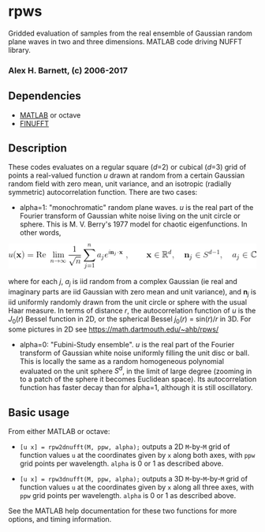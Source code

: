 # rpws

Gridded evaluation of
samples from the real ensemble of Gaussian random plane waves in
two and three dimensions. MATLAB code driving NUFFT library.

### Alex H. Barnett, (c) 2006-2017

## Dependencies

- [MATLAB](http://mathworks.com) or octave
- [FINUFFT](http://github.com/ahbarnett/finufft)

## Description

These codes evaluates on a regular square (_d_=2) or cubical (_d_=3)
grid of points
a real-valued function _u_ drawn at random from a certain Gaussian random field
with zero mean, unit variance, and an isotropic
(radially symmetric) autocorrelation function.
There are two cases:

- alpha=1: "monochromatic" random plane waves.
_u_ is the real part of the
Fourier transform of Gaussian white noise living on the unit circle
or sphere.
This is M. V. Berry's 1977 model for chaotic eigenfunctions.
In other words,

![u(\mathbf{x}) = \mbox{Re } \lim_{n\to\infty} \frac{1}{\sqrt{n}} \sum_{j=1}^n a_j e^{i\mathbf{n}_j \cdot \mathbf x}~,  \qquad \mathbf{x} \in \mathbb{R}^d, \quad \mathbf{n}_j \in S^{d-1}, \quad a_j \in \mathbb{C}](doc/rpw.png)

<!---
used https://www.codecogs.com/latex/eqneditor.php
--->

where for each _j_, _a<sub>j</sub>_ is iid random from a complex Gaussian
(ie real and imaginary parts are iid Gaussian with zero mean and unit variance),
and **n**<sub>_j_</sub> is iid uniformly randomly drawn from the unit circle
or sphere with the usual Haar measure.
In terms of distance _r_, the autocorrelation function of _u_
is the _J_<sub>0</sub>(_r_) Bessel function in 2D,
or the spherical Bessel _j_<sub>0</sub>(_r_) = sin(_r_)/_r_ in 3D.
For some pictures in 2D see https://math.dartmouth.edu/~ahb/rpws/

- alpha=0: "Fubini-Study ensemble". _u_ is the real part of the
Fourier transform of Gaussian white noise uniformly filling the unit disc or
ball.
This is locally the same as a random homogeneous polynomial evaluated
on the unit sphere _S<sup>d</sup>_, in the limit of large degree (zooming
in to a patch of the sphere it becomes Euclidean space).
Its autocorrelation function has faster decay
than for alpha=1, although it is still oscillatory.


## Basic usage

From either MATLAB or octave:

- `[u x] = rpw2dnufft(M, ppw, alpha);` outputs a 2D `M`-by-`M` grid of function values
`u` at the coordinates given by `x` along both axes, with `ppw` grid points per wavelength. `alpha` is 0 or 1 as described above.

- `[u x] = rpw3dnufft(M, ppw, alpha);` outputs a 3D `M`-by-`M`-by-`M` grid of function values
`u` at the coordinates given by `x` along all three axes, with `ppw` grid points per wavelength. `alpha` is 0 or 1 as described above.

See the MATLAB help documentation for these two functions for more options,
and timing information.

